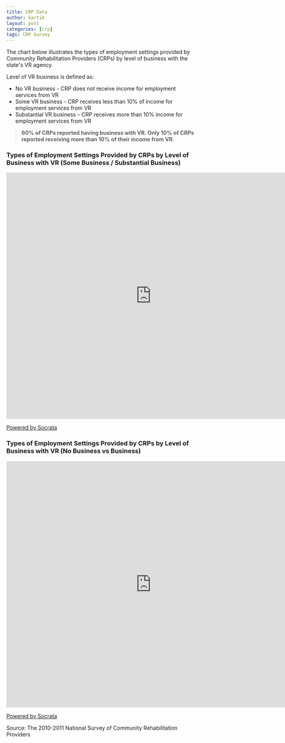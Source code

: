 ```yaml
---
title: CRP Data
author: kartik
layout: post
categories: [crp]
tags: CRP Survey
---
```

<p>The chart below illustrates the types of employment settings provided by Community Rehabilitation Providers (CRPs) by level of business with the state's VR agency.</p>


<p>Level of VR business is defined as: </p>
<ul>
<li>No VR business - CRP does not receive income for employment services from VR</li>
<li>Some VR business - CRP receives less than 10% of income for employment services from VR</li>
<li>Substantial VR business – CRP receives more than 10% income for employment services from VR</li>
</ul>
<blockquote class="alert">
 <p><strong>60% of CRPs reported having business with VR. Only 10% of CRPs reported receiving more than 10% of their income from VR.</strong></p>
</blockquote>

<h3>Types of Employment Settings Provided by CRPs by Level of Business with VR (Some Business / Substantial Business)</h3>

<div><iframe width="760px" title="Bar Chart: Types of employment settings provided by CRPs by level of business with VR (Some / Substantial)" height="646px" src="https://opendata.socrata.com/w/qf55-dbjr/y34g-bnf3?cur=eqFr5tYJZEs&from=root" frameborder="0" scrolling="no"><a href="https://opendata.socrata.com/dataset/Bar-Chart-Types-of-employment-settings-provided-by/qf55-dbjr" title="Bar Chart: Types of employment settings provided by CRPs by level of business with VR (Some / Substantial)" target="_blank">Bar Chart: Types of employment settings provided by CRPs by level of business with VR (Some / Substantial)</a></iframe><p><a href="http://www.socrata.com/" target="_blank">Powered by Socrata</a></p></div>


<h3>Types of Employment Settings Provided by CRPs by Level of Business with VR (No Business vs Business)</h3>
<div><iframe width="760px" title="Chart: CRP Data" height="646px" src="https://opendata.socrata.com/w/gkrj-atdq/y34g-bnf3?cur=ZGpiNuv1kUC&from=root" frameborder="0" scrolling="no"><a href="https://opendata.socrata.com/dataset/Chart-CRP-Data/gkrj-atdq" title="Chart: CRP Data" target="_blank">Chart: CRP Data</a></iframe><p><a href="http://www.socrata.com/" target="_blank">Powered by Socrata</a></p></div>
<p>Source: The 2010-2011 National Survey of Community Rehabilitation Providers</p>